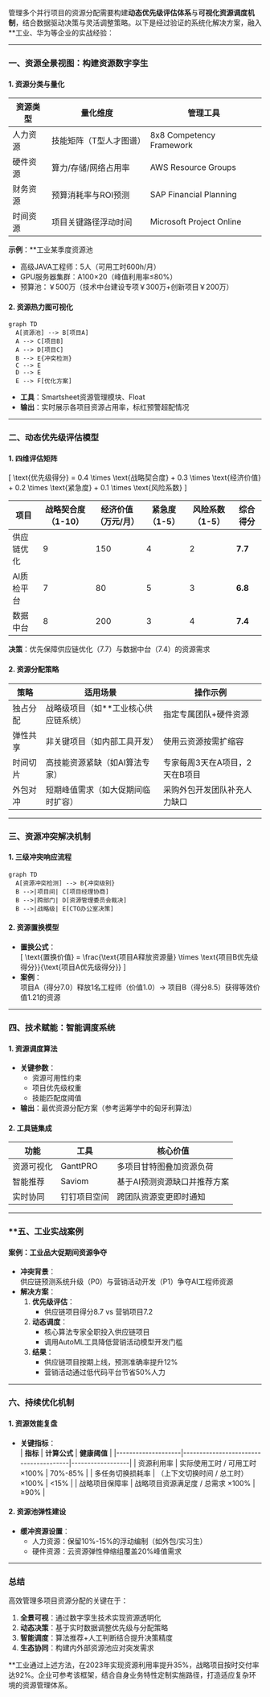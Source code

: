 管理多个并行项目的资源分配需要构建**动态优先级评估体系**与**可视化资源调度机制**，结合数据驱动决策与灵活调整策略。以下是经过验证的系统化解决方案，融入**工业、华为等企业的实战经验：

---

### **一、资源全景视图：构建资源数字孪生**
#### **1. 资源分类与量化**
| **资源类型** | **量化维度**              | **管理工具**            |
|--------------|--------------------------|-------------------------|
| 人力资源     | 技能矩阵（T型人才图谱）    | 8x8 Competency Framework|
| 硬件资源     | 算力/存储/网络占用率       | AWS Resource Groups     |
| 财务资源     | 预算消耗率与ROI预测        | SAP Financial Planning  |
| 时间资源     | 项目关键路径浮动时间       | Microsoft Project Online|

**示例**：**工业某季度资源池
- 高级JAVA工程师：5人（可用工时600h/月）
- GPU服务器集群：A100×20（峰值利用率≤80%）
- 预算池：￥500万（技术中台建设专项￥300万+创新项目￥200万）

#### **2. 资源热力图可视化**
```mermaid
graph TD
  A[资源池] --> B[项目A]
  A --> C[项目B]
  A --> D[项目C]
  B --> E{冲突检测}
  C --> E
  D --> E
  E --> F[优化方案]
```
- **工具**：Smartsheet资源管理模块、Float
- **输出**：实时展示各项目资源占用率，标红预警超配情况

---

### **二、动态优先级评估模型**
#### **1. 四维评估矩阵**
\[ \text{优先级得分} = 0.4 \times \text{战略契合度} + 0.3 \times \text{经济价值} + 0.2 \times \text{紧急度} + 0.1 \times \text{风险系数} \]

| **项目**   | 战略契合度（1-10） | 经济价值（万元/月） | 紧急度（1-5） | 风险系数（1-5） | **综合得分** |
|------------|-------------------|--------------------|--------------|----------------|-------------|
| 供应链优化 | 9                | 150                | 4            | 2              | **7.7**     |
| AI质检平台 | 7                | 80                 | 5            | 3              | **6.8**     |
| 数据中台   | 8                | 200                | 3            | 4              | **7.4**     |

**决策**：优先保障供应链优化（7.7）与数据中台（7.4）的资源需求

#### **2. 资源分配策略**
| **策略**       | **适用场景**                                  | **操作示例**                      |
|----------------|---------------------------------------------|----------------------------------|
| 独占分配       | 战略级项目（如**工业核心供应链系统）        | 指定专属团队+硬件资源             |
| 弹性共享       | 非关键项目（如内部工具开发）                  | 使用云资源按需扩缩容              |
| 时间切片       | 高技能资源紧缺（如AI算法专家）                | 专家每周3天在A项目，2天在B项目    |
| 外包对冲       | 短期峰值需求（如大促期间临时扩容）            | 采购外包开发团队补充人力缺口      |

---

### **三、资源冲突解决机制**
#### **1. 三级冲突响应流程**
```mermaid
graph TD
  A[资源冲突检测] --> B{冲突级别}
  B -->|项目间| C[项目经理协商]
  B -->|跨部门| D[资源管理委员会裁决]
  B -->|战略级| E[CTO办公室决策]
```

#### **2. 资源置换模型**
- **置换公式**：  
  \[ \text{置换价值} = \frac{\text{项目A释放资源量} \times \text{项目B优先级得分}}{\text{项目A优先级得分}} \]
- **案例**：  
  项目A（得分7.0）释放1名工程师（价值1.0）→ 项目B（得分8.5）获得等效价值1.21的资源

---

### **四、技术赋能：智能调度系统**
#### **1. 资源调度算法**
- **关键参数**：
    - 资源可用性约束
    - 项目优先级权重
    - 技能匹配度阈值
- **输出**：最优资源分配方案（参考运筹学中的匈牙利算法）

#### **2. 工具链集成**
| **功能**       | **工具**                  | **核心价值**                  |
|----------------|--------------------------|------------------------------|
| 资源可视化     | GanttPRO                 | 多项目甘特图叠加资源负荷       |
| 智能推荐       | Saviom                   | 基于AI预测资源缺口并推荐方案   |
| 实时协同       | 钉钉项目空间              | 跨团队资源变更即时通知         |

---

### **五、**工业实战案例**
#### **案例：工业品大促期间资源争夺**
- **冲突背景**：  
  供应链预测系统升级（P0）与营销活动开发（P1）争夺AI工程师资源
- **解决方案**：
    1. **优先级评估**：
        - 供应链项目得分8.7 vs 营销项目7.2
    2. **动态调度**：
        - 核心算法专家全职投入供应链项目
        - 调用AutoML工具降低营销活动模型开发门槛
    3. **结果**：
        - 供应链项目按期上线，预测准确率提升12%
        - 营销活动通过低代码平台节省50%人力

---

### **六、持续优化机制**
#### **1. 资源效能复盘**
- **关键指标**：  
  | **指标**           | **计算公式**                          | **健康阈值**      |
  |--------------------|---------------------------------------|------------------|
  | 资源利用率         | 实际使用工时 / 可用工时 ×100%         | 70%-85%          |
  | 多任务切换损耗率   | （上下文切换时间 / 总工时）×100%      | <15%             |
  | 战略项目保障率     | 战略项目资源满足度 / 总需求 ×100%     | ≥90%             |

#### **2. 资源池弹性建设**
- **缓冲资源设置**：
    - 人力资源：保留10%-15%的浮动编制（如外包/实习生）
    - 硬件资源：云资源弹性伸缩组覆盖20%峰值需求

---

### **总结**
高效管理多项目资源分配的关键在于：
1. **全景可视**：通过数字孪生技术实现资源透明化
2. **动态决策**：基于实时数据调整优先级与分配策略
3. **智能调度**：算法推荐+人工判断结合提升决策精度
4. **生态协同**：构建内外部资源池应对突发需求

**工业通过上述方法，在2023年实现资源利用率提升35%，战略项目按时交付率达92%。企业可参考该框架，结合自身业务特性定制实施路径，打造适应复杂环境的资源管理体系。